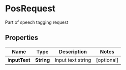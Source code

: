

# PosRequest

Part of speech tagging request
## Properties

Name | Type | Description | Notes
------------ | ------------- | ------------- | -------------
**inputText** | **String** | Input text string |  [optional]



